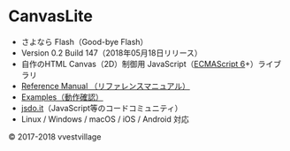 # CanvasLite

* さよなら Flash（​Good-bye Flash）
* Version 0.2 Build 147（2018年05月18日リリース）
* 自作のHTML Canvas（2D）制御用 JavaScript（[ECMAScript 6](https://github.com/vvestvillage/HelloWorld/blob/master/languages/ECMAScript6/ECMAScript6_reference.md)+）ライブラリ
* [Reference Manual （リファレンスマニュアル）](https://github.com/vvestvillage/CanvasLite/blob/master/doc/reference.md)
* [Examples（動作確認）](https://github.com/vvestvillage/CanvasLite/tree/master/examples)
* [jsdo.it](http://jsdo.it/vvestvillage/codes)（JavaScript等のコードコミュニティ）
* Linux / Windows / macOS / iOS / Android 対応

© 2017-2018 vvestvillage